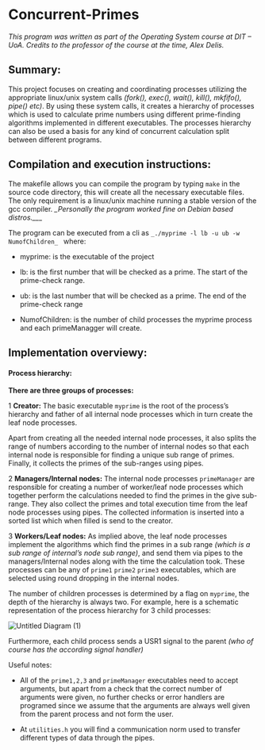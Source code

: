 # Concurrent-Primes

*This program was written as part of the Operating System course at DIT – UoA. Credits to the professor of the course at the time, Alex Delis.*


## Summary:

This project focuses on creating and coordinating processes utilizing the appropriate linux/unix system calls *(fork(), exec(), wait(), kill(), mkfifo(), pipe() etc)*. By using these system calls, it creates a hierarchy of processes which is used to calculate prime numbers using different prime-finding algorithms implemented in different executables. The processes hierarchy can also be used a basis for any kind of concurrent calculation split between different programs.

## Compilation and execution instructions:

The makefile allows you can compile the program by typing `make` in the source code directory, this will create all the necessary executable files. The only requirement is a linux/unix machine running a stable version of the gcc compiler. *_Personally the program worked fine on Debian based distros.__*_

The program can be executed from a cli as `_./myprime -l lb -u ub -w NumofChildren_ `  where:

- myprime: is the executable of the project

- lb: is the first number that will be checked as a prime. The start of the prime-check range.

- ub: is the last number that will be checked as a prime. The end of the prime-check range

- NumofChildren: is the number of child processes the myprime process and each primeManagger will create.

## Implementation overviewy:

#### Process hierarchy:

**There are three groups of processes:**

1 **Creator:** The basic executable `myprime` is the root of the process’s hierarchy and father of all internal node processes which in turn create the leaf node processes.

Apart from creating all the needed internal node processes, it also splits the range of numbers according to the number of internal nodes so that each internal node is responsible for finding a unique sub range of primes. Finally, it collects the primes of the sub-ranges using pipes.

2 **Managers/Internal nodes:** The internal node processes `primeManager` are responsible for creating a number of worker/leaf node processes which together perform the calculations needed to find the primes in the give sub-range. They also collect the primes and total execution time from the leaf node processes using pipes. The collected information is inserted into a sorted list which when filled is send to the creator.

3 **Workers/Leaf nodes:** As implied above, the leaf node processes implement the algorithms which find the primes in a sub range *(which is a sub range of internal’s node sub range)*, and send them via pipes to the managers/Internal nodes along with the time the calculation took. These processes can be any of `prime1` `prime2` `prime3` executables, which are selected using round dropping in the internal nodes.

The number of children processes is determined by a flag on `myprime`, the depth of the hierarchy is always two.
For example, here is a schematic representation of the process hierarchy for 3 child processes:

![Untitled Diagram (1)](https://user-images.githubusercontent.com/17359348/182947379-9757234d-0843-44a6-888b-f87fe6f3d068.png)


Furthermore, each child process sends a USR1 signal to the parent *(who of course has the according signal handler)*

Useful notes:

- All of the `prime1,2,3` and `primeManager` executables need to accept arguments, but apart from a check that the correct number of arguments were given, no further checks or error handlers are programed since we assume that the arguments are always well given from the parent process and not form the user.

- At `utilities.h` you will find a communication norm used to transfer different types of data through the pipes.

